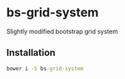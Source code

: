 # bs-grid-system
Slightly modified bootstrap grid system

## Installation
```cmd
bower i -S bs-grid-system
```
